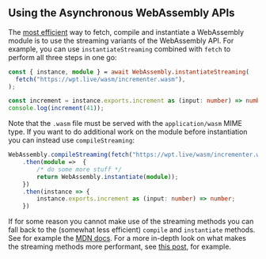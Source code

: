 ## Using the Asynchronous WebAssembly APIs

The
[most efficient](https://developer.mozilla.org/en-US/docs/Web/JavaScript/Reference/Global_Objects/WebAssembly/instantiateStreaming)
way to fetch, compile and instantiate a WebAssembly module is to use the streaming variants of the
WebAssembly API. For example, you can use `instantiateStreaming` combined with
`fetch` to perform all three steps in one go:

```ts
const { instance, module } = await WebAssembly.instantiateStreaming(
  fetch("https://wpt.live/wasm/incrementer.wasm"),
);

const increment = instance.exports.increment as (input: number) => number;
console.log(increment(41));
```

Note that the `.wasm` file must be served with the `application/wasm` MIME type.
If you want to do additional work on the module before instantiation you can
instead use `compileStreaming`:

```ts
WebAssembly.compileStreaming(fetch("https://wpt.live/wasm/incrementer.wasm"))
    .then(module =>  {
        /* do some more stuff */
        return WebAssembly.instantiate(module));
    })
    .then(instance => {
        instance.exports.increment as (input: number) => number;
    })
```

If for some reason you cannot make use of the streaming methods you can fall
back to the (somewhat less efficient) `compile` and `instantiate` methods. See
for example the
[MDN docs](https://developer.mozilla.org/en-US/docs/Web/JavaScript/Reference/Global_Objects/WebAssembly/instantiate).
For a more in-depth look on what makes the streaming methods more performant,
see
[this post](https://hacks.mozilla.org/2018/01/making-webassembly-even-faster-firefoxs-new-streaming-and-tiering-compiler/),
for example.
